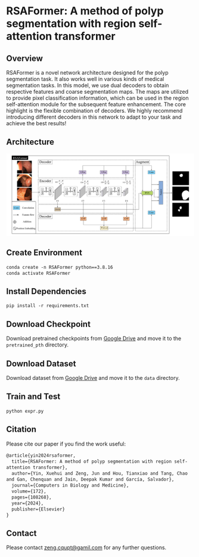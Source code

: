 # RSAFormer: A method of polyp segmentation with region self-attention transformer
## Overview

RSAFormer is a novel network architecture designed for the polyp segmentation task. It also works well in various kinds of medical segmentation tasks. In this model, we use dual decoders to obtain respective features and coarse segmentation maps. The maps are utilized to provide pixel classification information, which can be used in the region self-attention module for the subsequent feature enhancement. The core highlight is the flexible combination of decoders. We highly recommend introducing different decoders in this network to adapt to your task and achieve the best results!

## Architecture

![RSAFormer](img/RSAFormer.png)

## Create Environment
```
conda create -n RSAFormer python==3.8.16
conda activate RSAFormer
```

## Install Dependencies
```    
pip install -r requirements.txt
```

## Download Checkpoint 
Download pretrained checkpoints from [Google Drive](https://drive.google.com/file/d/18n1UdWEL31XN20hJDBqP0M5ccU4InnQT/view?usp=sharing) and move it to the `pretrained_pth` directory.

## Download Dataset
Download dataset from [Google Drive](https://drive.google.com/file/d/1a2jSM8cMR8huxt7VQNg1Jo4KCkZdp0TT/view?usp=sharing) and move it to the `data` directory.

## Train and Test
```
python expr.py
```

## Citation
Please cite our paper if you find the work useful:
```
@article{yin2024rsaformer,
  title={RSAFormer: A method of polyp segmentation with region self-attention transformer},
  author={Yin, Xuehui and Zeng, Jun and Hou, Tianxiao and Tang, Chao and Gan, Chenquan and Jain, Deepak Kumar and García, Salvador},
  journal={Computers in Biology and Medicine},
  volume={172},
  pages={108268},
  year={2024},
  publisher={Elsevier}
}
```

## Contact

Please contact zeng.cqupt@gamil.com for any further questions.